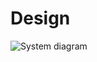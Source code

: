 # Design

![System diagram](https://user-images.githubusercontent.com/101498911/161046254-0655a95a-a347-4d8f-9deb-68d02c91dd71.png)


